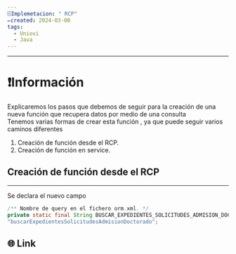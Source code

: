 ```yaml
---
🗄️Implemetacion: " RCP"
✏️created: 2024-03-08
tags:
  - Uniovi
  - Java
---
```

 ---

# ❗Información

Explicaremos los pasos que debemos de seguir para la creación de una nueva función que recupera datos  por medio de una consulta  
Tenemos varias formas de crear esta función , ya que puede seguir varios caminos diferentes 
 1) Creación de función desde el RCP.
 2) Creación  de función en service.

## Creación de función desde el RCP

---

Se declara el nuevo campo

```java
/** Nombre de query en el fichero orm.xml. */
private static final String BUSCAR_EXPEDIENTES_SOLICITUDES_ADMISION_DOCTORADO =
"buscarExpedientesSolicitudesAdmisionDoctorado";
```




## 🌐 Link

